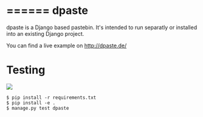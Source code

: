 ======
dpaste
======

dpaste is a Django based pastebin. It's intended to run separatly or installed
into an existing Django project.

You can find a live example on http://dpaste.de/


Testing
=======

![](https://api.travis-ci.org/bartTC/dpaste.png)

```
$ pip install -r requirements.txt
$ pip install -e .
$ manage.py test dpaste
```
